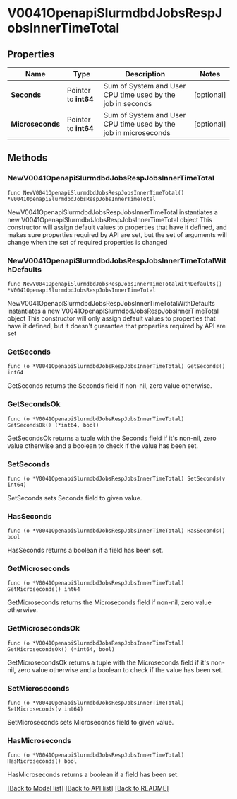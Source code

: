 # V0041OpenapiSlurmdbdJobsRespJobsInnerTimeTotal

## Properties

Name | Type | Description | Notes
------------ | ------------- | ------------- | -------------
**Seconds** | Pointer to **int64** | Sum of System and User CPU time used by the job in seconds | [optional] 
**Microseconds** | Pointer to **int64** | Sum of System and User CPU time used by the job in microseconds | [optional] 

## Methods

### NewV0041OpenapiSlurmdbdJobsRespJobsInnerTimeTotal

`func NewV0041OpenapiSlurmdbdJobsRespJobsInnerTimeTotal() *V0041OpenapiSlurmdbdJobsRespJobsInnerTimeTotal`

NewV0041OpenapiSlurmdbdJobsRespJobsInnerTimeTotal instantiates a new V0041OpenapiSlurmdbdJobsRespJobsInnerTimeTotal object
This constructor will assign default values to properties that have it defined,
and makes sure properties required by API are set, but the set of arguments
will change when the set of required properties is changed

### NewV0041OpenapiSlurmdbdJobsRespJobsInnerTimeTotalWithDefaults

`func NewV0041OpenapiSlurmdbdJobsRespJobsInnerTimeTotalWithDefaults() *V0041OpenapiSlurmdbdJobsRespJobsInnerTimeTotal`

NewV0041OpenapiSlurmdbdJobsRespJobsInnerTimeTotalWithDefaults instantiates a new V0041OpenapiSlurmdbdJobsRespJobsInnerTimeTotal object
This constructor will only assign default values to properties that have it defined,
but it doesn't guarantee that properties required by API are set

### GetSeconds

`func (o *V0041OpenapiSlurmdbdJobsRespJobsInnerTimeTotal) GetSeconds() int64`

GetSeconds returns the Seconds field if non-nil, zero value otherwise.

### GetSecondsOk

`func (o *V0041OpenapiSlurmdbdJobsRespJobsInnerTimeTotal) GetSecondsOk() (*int64, bool)`

GetSecondsOk returns a tuple with the Seconds field if it's non-nil, zero value otherwise
and a boolean to check if the value has been set.

### SetSeconds

`func (o *V0041OpenapiSlurmdbdJobsRespJobsInnerTimeTotal) SetSeconds(v int64)`

SetSeconds sets Seconds field to given value.

### HasSeconds

`func (o *V0041OpenapiSlurmdbdJobsRespJobsInnerTimeTotal) HasSeconds() bool`

HasSeconds returns a boolean if a field has been set.

### GetMicroseconds

`func (o *V0041OpenapiSlurmdbdJobsRespJobsInnerTimeTotal) GetMicroseconds() int64`

GetMicroseconds returns the Microseconds field if non-nil, zero value otherwise.

### GetMicrosecondsOk

`func (o *V0041OpenapiSlurmdbdJobsRespJobsInnerTimeTotal) GetMicrosecondsOk() (*int64, bool)`

GetMicrosecondsOk returns a tuple with the Microseconds field if it's non-nil, zero value otherwise
and a boolean to check if the value has been set.

### SetMicroseconds

`func (o *V0041OpenapiSlurmdbdJobsRespJobsInnerTimeTotal) SetMicroseconds(v int64)`

SetMicroseconds sets Microseconds field to given value.

### HasMicroseconds

`func (o *V0041OpenapiSlurmdbdJobsRespJobsInnerTimeTotal) HasMicroseconds() bool`

HasMicroseconds returns a boolean if a field has been set.


[[Back to Model list]](../README.md#documentation-for-models) [[Back to API list]](../README.md#documentation-for-api-endpoints) [[Back to README]](../README.md)


